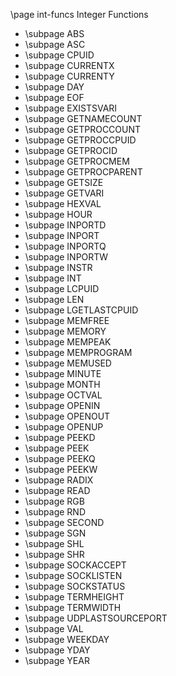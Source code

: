 \page int-funcs Integer Functions

- \subpage ABS
- \subpage ASC
- \subpage CPUID
- \subpage CURRENTX
- \subpage CURRENTY
- \subpage DAY
- \subpage EOF
- \subpage EXISTSVARI
- \subpage GETNAMECOUNT
- \subpage GETPROCCOUNT
- \subpage GETPROCCPUID
- \subpage GETPROCID
- \subpage GETPROCMEM
- \subpage GETPROCPARENT
- \subpage GETSIZE
- \subpage GETVARI
- \subpage HEXVAL
- \subpage HOUR
- \subpage INPORTD
- \subpage INPORT
- \subpage INPORTQ
- \subpage INPORTW
- \subpage INSTR
- \subpage INT
- \subpage LCPUID
- \subpage LEN
- \subpage LGETLASTCPUID
- \subpage MEMFREE
- \subpage MEMORY
- \subpage MEMPEAK
- \subpage MEMPROGRAM
- \subpage MEMUSED
- \subpage MINUTE
- \subpage MONTH
- \subpage OCTVAL
- \subpage OPENIN
- \subpage OPENOUT
- \subpage OPENUP
- \subpage PEEKD
- \subpage PEEK
- \subpage PEEKQ
- \subpage PEEKW
- \subpage RADIX
- \subpage READ
- \subpage RGB
- \subpage RND
- \subpage SECOND
- \subpage SGN
- \subpage SHL
- \subpage SHR
- \subpage SOCKACCEPT
- \subpage SOCKLISTEN
- \subpage SOCKSTATUS
- \subpage TERMHEIGHT
- \subpage TERMWIDTH
- \subpage UDPLASTSOURCEPORT
- \subpage VAL
- \subpage WEEKDAY
- \subpage YDAY
- \subpage YEAR
